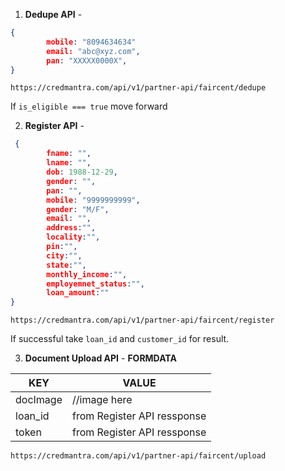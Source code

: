 1. **Dedupe API** -
```json
{
        mobile: "8094634634"
        email: "abc@xyz.com",
        pan: "XXXXX0000X",
}
```
```
https://credmantra.com/api/v1/partner-api/faircent/dedupe
```
If ```is_eligible === true``` move forward

2. **Register API** -
```json
 {
        fname: "",
        lname: "",
        dob: 1988-12-29,
        gender: "",
        pan: "",
        mobile: "9999999999",
        gender: "M/F",
        email: "",
        address:"",
        locality:"",
        pin:"",
        city:"",
        state:"",
        monthly_income:"",
        employemnet_status:"",
        loan_amount:""
}
```
```
https://credmantra.com/api/v1/partner-api/faircent/register
```
If successful take ```loan_id``` and ```customer_id``` for result.
<div style="page-break-after: always;"></div>

3. **Document Upload API** -
**FORMDATA**

| KEY      | VALUE                       |
| -------- | --------------------------- |
| docImage | //image here                |
| loan_id  | from Register API ressponse |
| token    | from Register API ressponse |
```
https://credmantra.com/api/v1/partner-api/faircent/upload
```